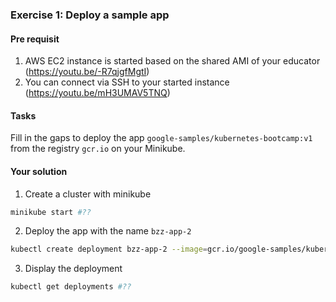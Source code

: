 ### Exercise 1: Deploy a sample app
####  Pre requisit
1. AWS EC2 instance is started based on the shared AMI of your educator (https://youtu.be/-R7qjgfMgtI)  
2. You can connect via SSH to your started instance (https://youtu.be/mH3UMAV5TNQ) 
#### Tasks
Fill in the gaps to deploy the app ```google-samples/kubernetes-bootcamp:v1``` from
the registry ```gcr.io``` on your Minikube.
#### Your solution
1. Create a cluster with minikube
```bash
minikube start #??
```
2. Deploy the app with the name ```bzz-app-2```
```bash
kubectl create deployment bzz-app-2 --image=gcr.io/google-samples/kubernetes-bootcamp:v1 #?? 
```
3. Display the deployment
```bash
kubectl get deployments #??
```
